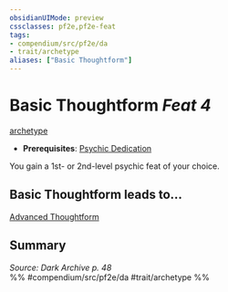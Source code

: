```yaml
---
obsidianUIMode: preview
cssclasses: pf2e,pf2e-feat
tags:
- compendium/src/pf2e/da
- trait/archetype
aliases: ["Basic Thoughtform"]
---
```

# Basic Thoughtform  *Feat 4*  
[archetype](rules/traits/archetype.md "Archetype Feat Trait")  

- **Prerequisites**: [Psychic Dedication](compendium/feats/psychic-dedication-da.md)

You gain a 1st- or 2nd-level psychic feat of your choice.

## Basic Thoughtform leads to...

[Advanced Thoughtform](compendium/feats/advanced-thoughtform-da.md)

## Summary

*Source: Dark Archive p. 48*  
%% #compendium/src/pf2e/da #trait/archetype %%